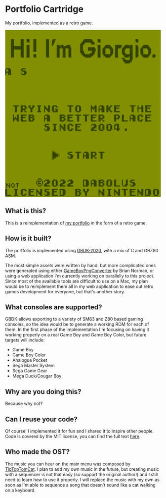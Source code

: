 # Portfolio Cartridge

My portfolio, implemented as a retro game.

<p align="center">
  <img width="600" height="540" src="images/gb-preview.gif">
</p>

## What is this?

This is a reimplementation of [my portfolio](https://github.com/Dabolus/portfolio)
in the form of a retro game.

## How is it built?

The portfolio is implemented using [GBDK-2020](https://github.com/gbdk-2020/gbdk-2020),
with a mix of C and GBZ80 ASM.

The most simple assets were written by hand, but more complicated ones were
generated using either [GameBoyPngConverter](https://github.com/gingemonster/GameBoyPngConverter)
by Brian Norman, or using a web application I'm currently working on parallelly
to this project. Since most of the available tools are difficult to use on a Mac,
my plan would be to reimplement them all in my web application to ease out retro
games development for everyone, but that's another story.

## What consoles are supported?

GBDK allows exporting to a variety of SM83 and Z80 based gaming consoles, so
the idea would be to generate a working ROM for each of them. In the first phase
of the implementation I'm focusing on having it working properly on a real
Game Boy and Game Boy Color, but future targets will include:

- Game Boy
- Game Boy Color
- Analogue Pocket
- Sega Master System
- Sega Game Gear
- Mega Duck/Cougar Boy

## Why are you doing this?

Because why not?

## Can I reuse your code?

Of course! I implemented it for fun and I shared it to inspire other people.
Code is covered by the MIT license, you can find the full text [here](LICENSE).

## Who made the OST?

The music you can hear on the main menu was composed by
[TipTopTomCat](https://tiptoptomcat.itch.io/). I plan to add my own music in
the future, but creating music with a sequencer is not that easy (so support
the original author!) and I still need to learn how to use it properly. I
will replace the music with my own as soon as I'm able to sequence a song
that doesn't sound like a cat walking on a keyboard.
